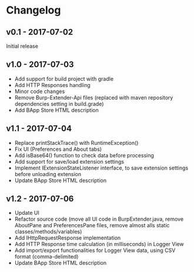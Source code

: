 # Changelog

## v0.1 - 2017-07-02
Initial release

## v1.0 - 2017-07-03
- Add support for build project with gradle
- Add HTTP Responses handling
- Minor code changes
- Remove Burp-Extender-Api files (replaced with maven repository dependencies setting in build.grade)
- Add BApp Store HTML description

## v1.1 - 2017-07-04
- Replace printStackTrace() with RuntimeException()
- Fix UI (Preferences and About tabs)
- Add isBase64() function to check data before processing
- Add support for save/load extension settings
- Implement IExtensionStateListener interface, to save extension settings before unloading extension
- Update BApp Store HTML description

## v1.2 - 2017-07-06
- Update UI
- Refactor source code (move all UI code in BurpExtender.java, remove AboutPane and PreferencesPane files, remove almost alls static classes/methods/variables)
- Add IHttpRequestResponse implementation
- Add HTTP Response time calculation (in milliseconds) in Logger View
- Add import/export functionalities for Logger View data, using CSV format (comma-delimited)
- Update BApp Store HTML description
